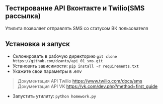 ## Тестирование API Вконтакте и Twilio(SMS рассылка)
Утилита позволяет отправлять SMS со статусом ВК пользователя 

## Установка и запуск
- Склонировать в рабочую директорию `git clone https://github.com/dzanto/api_01_sms.git`
- Установить зависимости: `pip install -r requirements.txt`
- Укажите свои параметры в .env
> Документация API Twilio https://www.twilio.com/docs/sms
> Документация API VK https://vk.com/dev.php?method=first_guide
- Запустить утилиту: `python homework.py`
